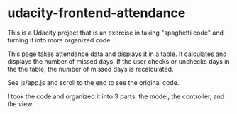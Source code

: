 udacity-frontend-attendance
===========================

This is a Udacity project that is an exercise in taking "spaghetti code" and
turning it into more organized code.

This page takes attendance data and displays it in a table. It calculates and
displays the number of missed days. If the user checks or unchecks days in the
the table, the number of missed days is recalculated.

See js/app.js and scroll to the end to see the original code.

I took the code and organized it into 3 parts: the model, the controller, and the view.
